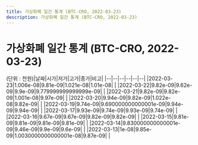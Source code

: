 ```yaml
---
title: 가상화폐 일간 통계 (BTC-CRO, 2022-03-23)
description: 가상화폐 일간 통계 (BTC-CRO, 2022-03-23)
---
```


가상화폐 일간 통계 (BTC-CRO, 2022-03-23)
===

(단위 : 천원)|날짜|시가|저가|고가|종가|비고|
|--|--|--|--|--|--|
|2022-03-23|1.006e-08|9.81e-09|1.021e-08|1.01e-08|    |
|2022-03-22|9.82e-09|9.62e-09|9.9e-09|9.779999999999999e-09|    |
|2022-03-21|9.82e-09|9.82e-09|1.001e-08|9.97e-09|    |
|2022-03-20|9.94e-09|9.82e-09|1.022e-08|9.82e-09|    |
|2022-03-19|9.74e-09|9.690000000000001e-09|9.94e-09|9.94e-09|    |
|2022-03-17|9.93e-09|9.74e-09|9.93e-09|9.74e-09|    |
|2022-03-16|9.67e-09|9.67e-09|9.82e-09|9.82e-09|    |
|2022-03-15|9.81e-09|9.81e-09|9.81e-09|9.81e-09|    |
|2022-03-14|9.830000000000001e-09|9.46e-09|9.9e-09|9.6e-09|    |
|2022-03-13|1e-08|9.85e-09|1.0030000000000001e-08|9.87e-09|    |
